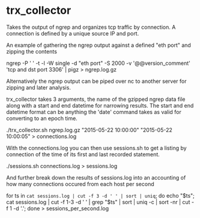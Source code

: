 # trx_collector
Takes the output of ngrep and organizes tcp traffic by connection. A connection is defined by a unique source IP and port.

An example of gathering the ngrep output against a defined "eth port" and zipping the contents

ngrep -P ' ' -t -l -W single -d "eth port" -S 2000 -v '@@version_comment' 'tcp and dst port 3306' | pigz > ngrep.log.gz

Alternatively the ngrep output can be piped over nc to another server for zipping and later analysis.

trx_collector takes 3 arguments, the name of the gzipped ngrep data file along with a start and end datetime for narrowing results. The start and end datetime format can be anything the 'date' command takes as valid for converting to an epoch time.

./trx_collector.sh ngrep.log.gz "2015-05-22 10:00:00" "2015-05-22 10:00:05" > connections.log

With the connections.log you can then use sessions.sh to get a listing by connection of the time of its first and last recorded statement.

./sessions.sh connections.log > sessions.log

And further break down the results of sessions.log into an accounting of how many connections occured from each host per second

for ts in `cat sessions.log | cut -f 3 -d ' ' | sort | uniq`; do echo "$ts"; cat sessions.log | cut -f 1-3 -d ' ' | grep "$ts" | sort | uniq -c | sort -nr | cut -f 1 -d '.'; done > sessions_per_second.log
